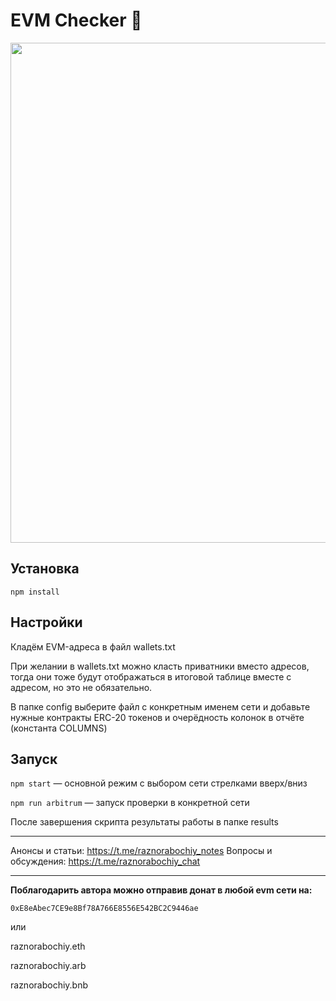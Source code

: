 # EVM Checker 🐆

<img src="https://raw.githubusercontent.com/raznorabochiy/evm-checker/main/cheetah.jpg" width="800" />

## Установка

```
npm install
```

## Настройки

Кладём EVM-адреса в файл wallets.txt

При желании в wallets.txt можно класть приватники вместо адресов, тогда они тоже
будут отображаться в итоговой таблице вместе с адресом, но это не обязательно.

В папке config выберите файл с конкретным именем сети и добавьте нужные
контракты ERC-20 токенов и очерёдность колонок в отчёте (константа COLUMNS)

## Запуск

`npm start` — основной режим с выбором сети стрелками вверх/вниз

`npm run arbitrum` — запуск проверки в конкретной сети

После завершения скрипта результаты работы в папке results

---

Анонсы и статьи: https://t.me/raznorabochiy_notes Вопросы и обсуждения:
https://t.me/raznorabochiy_chat

---

**Поблагодарить автора можно отправив донат в любой evm сети на:**

`0xE8eAbec7CE9e8Bf78A766E8556E542BC2C9446ae`

или

raznorabochiy.eth

raznorabochiy.arb

raznorabochiy.bnb
